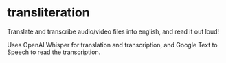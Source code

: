 # transliteration
Translate and transcribe audio/video files into english, and read it out loud!

Uses OpenAI Whisper for translation and transcription, and Google Text to Speech to read the transcription.
